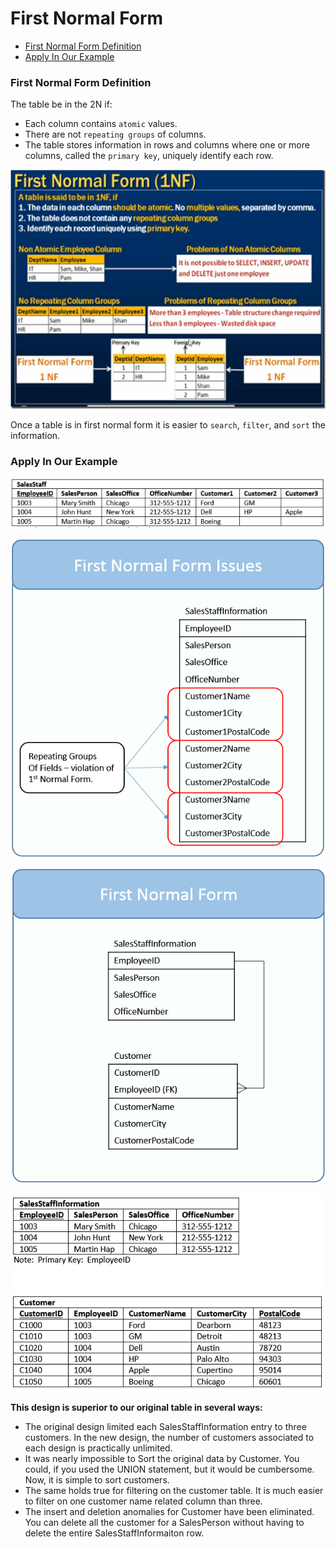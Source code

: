 # First Normal Form

* [First Normal Form Definition](#first-normal-form-definition)
* [Apply In Our Example](#apply-in-our-example)

### First Normal Form Definition
The table be in the 2N if:
* Each column contains `atomic` values.
* There are not `repeating groups` of columns.
* The table stores information in rows and columns where one or more columns, called the `primary key`, uniquely identify each row.

![Table Not Normalized](../images/data-modeling/N1-summary.png)

Once a table is in first normal form it is easier to `search`, `filter`, and `sort` the information.

### Apply In Our Example
![Table Not Normalized](../images/data-modeling/Intro-Table-Not-Normalized.png)

![First Normal Form Repeating Groups](../images/data-modeling/FirstNormalFormRepeatingGroups.png)

![First Normal Form digram](../images/data-modeling/FirstNormalForm.png)

![First Normal Form Data Example](../images/data-modeling/FirstNormalFormDataExample.png)

**This design is superior to our original table in several ways:**

* The original design limited each SalesStaffInformation entry to three customers.  In the new design, the number of customers associated to each design is practically unlimited.
* It was nearly impossible to Sort the original data by Customer.  You could, if you used the UNION statement, but it would be cumbersome.  Now, it is simple to sort customers.
* The same holds true for filtering on the customer table.  It is much easier to filter on one customer name related column than three.
* The insert and deletion anomalies for Customer have been eliminated.  You can delete all the customer for a SalesPerson without having to delete the entire SalesStaffInformaiton row.
